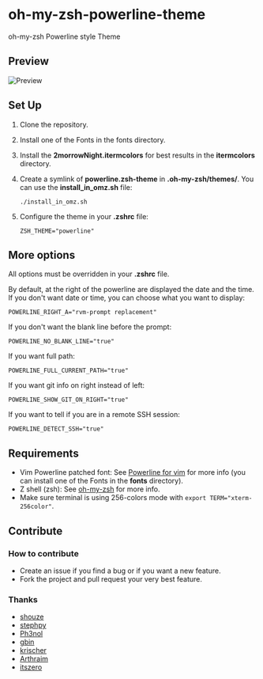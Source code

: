 oh-my-zsh-powerline-theme
=========================

oh-my-zsh Powerline style Theme

Preview
-------

![Preview](https://raw.github.com/edgar/oh-my-zsh-powerline-theme/master/preview.png)

Set Up
------

1. Clone the repository.

2. Install one of the Fonts in the fonts directory.

3. Install the **2morrowNight.itermcolors** for best results in the **itermcolors** directory.

4. Create a symlink of **powerline.zsh-theme** in **.oh-my-zsh/themes/**. You can use the **install_in_omz.sh** file:

    ```
    ./install_in_omz.sh
    ```

5. Configure the theme in your **.zshrc** file:

    ```
    ZSH_THEME="powerline"
    ```

More options
------------

All options must be overridden in your **.zshrc** file.

By default, at the right of the powerline are displayed the date and the time.
If you don't want date or time, you can choose what you want to display:

```
POWERLINE_RIGHT_A="rvm-prompt replacement"
```

If you don't want the blank line before the prompt:

```
POWERLINE_NO_BLANK_LINE="true"
```

If you want full path:

```
POWERLINE_FULL_CURRENT_PATH="true"
```

If you want git info on right instead of left:

```
POWERLINE_SHOW_GIT_ON_RIGHT="true"
```

If you want to tell if you are in a remote SSH session:

```
POWERLINE_DETECT_SSH="true"
```

Requirements
------------

* Vim Powerline patched font: See [Powerline for vim](https://github.com/Lokaltog/vim-powerline.git) for more info (you can install one of the Fonts in the **fonts** directory).
* Z shell (zsh): See [oh-my-zsh](https://github.com/robbyrussell/oh-my-zsh) for more info.
* Make sure terminal is using 256-colors mode with `export TERM="xterm-256color"`.

Contribute
----------

### How to contribute

* Create an issue if you find a bug or if you want a new feature.
* Fork the project and pull request your very best feature.

### Thanks

* [shouze](https://github.com/shouze)
* [stephpy](https://github.com/stephpy)
* [Ph3nol](https://github.com/Ph3nol)
* [gbin](https://github.com/gbin)
* [krischer](https://github.com/krischer)
* [Arthraim](https://github.com/Arthraim)
* [itszero](https://github.com/itszero)
